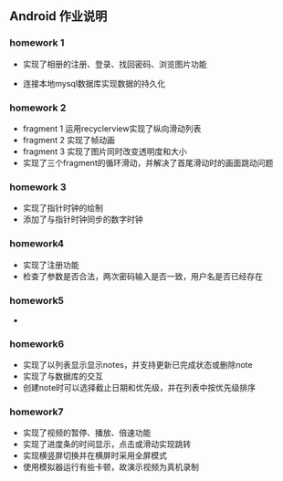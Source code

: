 ## Android 作业说明



### homework 1

* 实现了相册的注册、登录、找回密码、浏览图片功能

* 连接本地mysql数据库实现数据的持久化

  

### homework 2

* fragment 1 运用recyclerview实现了纵向滑动列表
* fragment 2 实现了帧动画
* fragment 3 实现了图片同时改变透明度和大小
* 实现了三个fragment的循环滑动，并解决了首尾滑动时的画面跳动问题



### homework 3

* 实现了指针时钟的绘制
* 添加了与指针时钟同步的数字时钟



### homework4

* 实现了注册功能
* 检查了参数是否合法，两次密码输入是否一致，用户名是否已经存在



### homework5

* 



### homework6

* 实现了以列表显示显示notes，并支持更新已完成状态或删除note
* 实现了与数据库的交互
* 创建note时可以选择截止日期和优先级，并在列表中按优先级排序



### homework7

* 实现了视频的暂停、播放、倍速功能
* 实现了进度条的时间显示，点击或滑动实现跳转
* 实现横竖屏切换并在横屏时采用全屏模式
* 使用模拟器运行有些卡顿，故演示视频为真机录制
